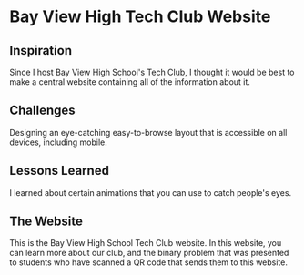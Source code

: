 # Bay View High Tech Club Website

## Inspiration

Since I host Bay View High School's Tech Club, I thought it would be best to make a central website containing all of the information about it.

## Challenges

Designing an eye-catching easy-to-browse layout that is accessible on all devices, including mobile.

## Lessons Learned

I learned about certain animations that you can use to catch people's eyes.

## The Website

This is the Bay View High School Tech Club website. In this website, you can learn more about our club, and the binary problem that was presented to students who have scanned a QR code that sends them to this website.
